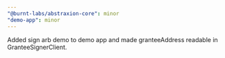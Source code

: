 ```yaml
---
"@burnt-labs/abstraxion-core": minor
"demo-app": minor
---
```


Added sign arb demo to demo app and made granteeAddress readable in GranteeSignerClient.
